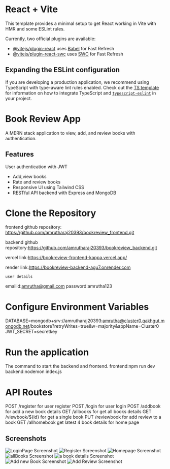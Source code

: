 # React + Vite

This template provides a minimal setup to get React working in Vite with HMR and some ESLint rules.

Currently, two official plugins are available:

- [@vitejs/plugin-react](https://github.com/vitejs/vite-plugin-react/blob/main/packages/plugin-react) uses [Babel](https://babeljs.io/) for Fast Refresh
- [@vitejs/plugin-react-swc](https://github.com/vitejs/vite-plugin-react/blob/main/packages/plugin-react-swc) uses [SWC](https://swc.rs/) for Fast Refresh

## Expanding the ESLint configuration

If you are developing a production application, we recommend using TypeScript with type-aware lint rules enabled. Check out the [TS template](https://github.com/vitejs/vite/tree/main/packages/create-vite/template-react-ts) for information on how to integrate TypeScript and [`typescript-eslint`](https://typescript-eslint.io) in your project.

 
# Book Review App

A MERN stack application to view, add, and review books with authentication.

## Features
User authentication with JWT
- Add,view books
- Rate and review books
- Responsive UI using Tailwind CSS
- RESTful API backend with Express and MongoDB

# Clone the Repository
frontend github repository: https://github.com/amrutharaj20393/bookreview_frontend.git

backend github repository:https://github.com/amrutharaj20393/bookreview_backend.git

vercel link:https://bookreview-frontend-kappa.vercel.app/

render link:https://bookreview-backend-agu7.onrender.com

    user details

emailid:amrutha@gmail.com
password:amrutha123
# Configure Environment Variables

DATABASE=mongodb+srv://amrutharaj20393:amrutha@cluster0.qakhgut.mongodb.net/bookstore?retryWrites=true&w=majority&appName=Cluster0
JWT_SECRET=secretkey

# Run the application
The command to start the backend and frontend.
frontend:npm run dev
backend:nodemon index.js

# API Routes

POST     /register     for user register
POST     /login         for user login
POST     /addbook       for add a new book details
GET     /allbooks        for get all books details
GET     /viewbook/${id}  for get a single book
PUT     /reviewbook       for add review to a book
GET     /allhomebook      get latest 4 book details for home page

## Screenshots

![LoginPage Screenshot](./assets/loginpage.png)
![Register Screenshot](./assets/registerpage.png)
![Homepage Screenshot](./assets/homepage.png)
![allBooks Screenshot](./assets/allBooks.png)
![a book details Screenshot](./assets/abookdetails.png)
![Add new Book Screenshot](./assets/addBookPage.png)
![Add Review Screenshot](./assets/addreview.png)